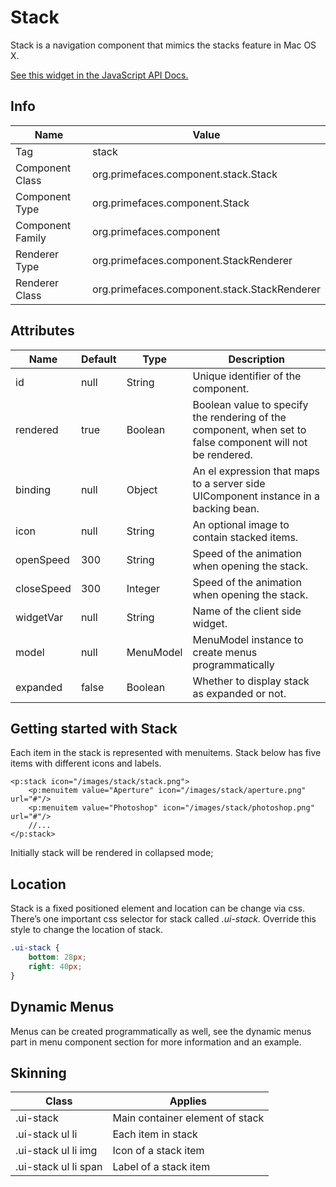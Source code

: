 # Stack

Stack is a navigation component that mimics the stacks feature in Mac OS X.

[See this widget in the JavaScript API Docs.](../jsdocs/classes/src_PrimeFaces.PrimeFaces.widget.Stack.html)

## Info

| Name | Value |
| --- | --- |
| Tag | stack
| Component Class | org.primefaces.component.stack.Stack
| Component Type | org.primefaces.component.Stack
| Component Family | org.primefaces.component |
| Renderer Type | org.primefaces.component.StackRenderer
| Renderer Class | org.primefaces.component.stack.StackRenderer

## Attributes

| Name | Default | Type | Description | 
| --- | --- | --- | --- |
id | null | String | Unique identifier of the component.
rendered | true | Boolean | Boolean value to specify the rendering of the component, when set to false component will not be rendered.
binding | null | Object | An el expression that maps to a server side UIComponent instance in a backing bean.
icon | null | String | An optional image to contain stacked items.
openSpeed | 300 | String | Speed of the animation when opening the stack.
closeSpeed | 300 | Integer | Speed of the animation when opening the stack.
widgetVar | null | String | Name of the client side widget.
model | null | MenuModel | MenuModel instance to create menus programmatically
expanded | false | Boolean | Whether to display stack as expanded or not.

## Getting started with Stack
Each item in the stack is represented with menuitems. Stack below has five items with different
icons and labels.

```xhtml
<p:stack icon="/images/stack/stack.png">
    <p:menuitem value="Aperture" icon="/images/stack/aperture.png" url="#"/>
    <p:menuitem value="Photoshop" icon="/images/stack/photoshop.png" url="#"/>
    //...
</p:stack>
```
Initially stack will be rendered in collapsed mode;

## Location
Stack is a fixed positioned element and location can be change via css. There’s one important css
selector for stack called _.ui-stack._ Override this style to change the location of stack.

```css
.ui-stack {
    bottom: 28px;
    right: 40px;
}
```
## Dynamic Menus
Menus can be created programmatically as well, see the dynamic menus part in menu component
section for more information and an example.

## Skinning

| Class | Applies | 
| --- | --- | 
.ui-stack | Main container element of stack
.ui-stack ul li | Each item in stack
.ui-stack ul li img | Icon of a stack item
.ui-stack ul li span | Label of a stack item